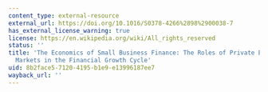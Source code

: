 ```yaml
---
content_type: external-resource
external_url: https://doi.org/10.1016/S0378-4266%2898%2900038-7
has_external_license_warning: true
license: https://en.wikipedia.org/wiki/All_rights_reserved
status: ''
title: 'The Economics of Small Business Finance: The Roles of Private Equity and Debt
  Markets in the Financial Growth Cycle'
uid: 8b2face5-7120-4195-b1e9-e13996187ee7
wayback_url: ''
---
```

